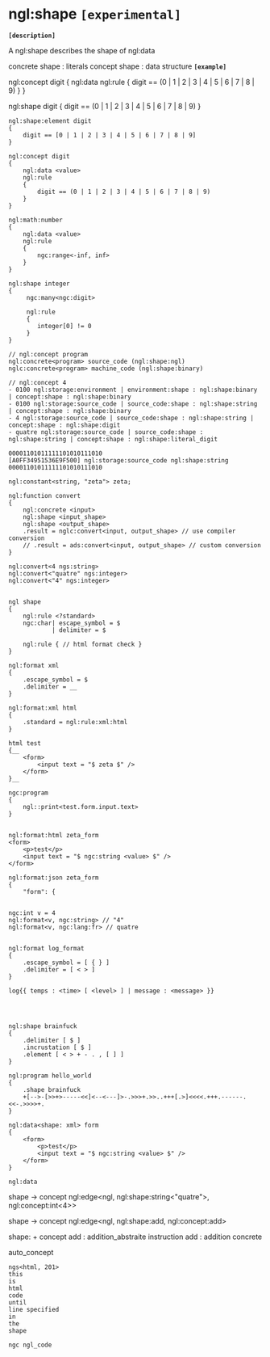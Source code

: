 # ngl:shape __`[experimental]`__

__`[description]`__

A ngl:shape describes the shape of ngl:data

concrete shape : literals
concept shape : data structure
__`[example]`__

ngl:concept digit
{
    ngl:data <value>
    ngl:rule
    {
        digit == (0 | 1 | 2 | 3 | 4 | 5 | 6 | 7 | 8 | 9)
    }
}

ngl:shape digit
{
    digit == (0 | 1 | 2 | 3 | 4 | 5 | 6 | 7 | 8 | 9)
}


```
ngl:shape:element digit
{
    digit == [0 | 1 | 2 | 3 | 4 | 5 | 6 | 7 | 8 | 9]
}

ngl:concept digit
{
    ngl:data <value>
    ngl:rule
    {
        digit == (0 | 1 | 2 | 3 | 4 | 5 | 6 | 7 | 8 | 9)
    }
}

ngl:math:number
{
    ngl:data <value>
    ngl:rule
    {
        ngc:range<-inf, inf>
    }
}

ngl:shape integer
{
     ngc:many<ngc:digit>
     
     ngl:rule
     {
        integer[0] != 0
     }
}

// ngl:concept program
ngl:concrete<program> source_code (ngl:shape:ngl)
nglc:concrete<program> machine_code (ngl:shape:binary)

// ngl:concept 4
- 0100 ngl:storage:environment | environment:shape : ngl:shape:binary | concept:shape : ngl:shape:binary
- 0100 ngl:storage:source_code | source_code:shape : ngl:shape:string | concept:shape : ngl:shape:binary
- 4 ngl:storage:source_code | source_code:shape : ngl:shape:string | concept:shape : ngl:shape:digit
- quatre ngl:storage:source_code | source_code:shape : ngl:shape:string | concept:shape : ngl:shape:literal_digit 

00001101011111101010111010
[A0FF34951536E9F500] ngl:storage:source_code ngl:shape:string
00001101011111101010111010
```


```
ngl:constant<string, "zeta"> zeta;

ngl:function convert
{
    ngl:concrete <input>
    ngl:shape <input_shape>
    ngl:shape <output_shape>
    .result = nglc:convert<input, output_shape> // use compiler conversion
    // .result = ads:convert<input, output_shape> // custom conversion
}

ngl:convert<4 ngs:string>
ngl:convert<"quatre" ngs:integer>
ngl:convert<"4" ngs:integer>


ngl shape
{
    ngl:rule <?standard>
    ngc:char| escape_symbol = $
            | delimiter = $

    ngl:rule { // html format check }
}

ngl:format xml
{
    .escape_symbol = $
    .delimiter = __
}

ngl:format:xml html
{
    .standard = ngl:rule:xml:html 
}

html test
{__
    <form>
        <input text = "$ zeta $" />
    </form>
}__

ngc:program
{
    ngl::print<test.form.input.text>
}


ngl:format:html zeta_form
<form>
    <p>test</p>
    <input text = "$ ngc:string <value> $" />
</form>

ngl:format:json zeta_form
{
    "form": {


ngc:int v = 4
ngl:format<v, ngc:string> // "4"
ngl:format<v, ngc:lang:fr> // quatre


ngl:format log_format
{
    .escape_symbol = [ { } ]
    .delimiter = [ < > ]
}

log{{ temps : <time> [ <level> ] | message : <message> }}




ngl:shape brainfuck
{
    .delimiter [ $ ]
    .incrustation [ $ ]
    .element [ < > + - . , [ ] ]
}

ngl:program hello_world
{
    .shape brainfuck
    +[-->-[>>+>-----<<]<--<---]>-.>>>+.>>..+++[.>]<<<<.+++.------.<<-.>>>>+.
}

ngl:data<shape: xml> form
{
    <form>
        <p>test</p>
        <input text = "$ ngc:string <value> $" />
    </form>
}

ngl:data

```

shape -> concept
ngl:edge<ngl, ngl:shape:string<"quatre">, ngl:concept:int<4>>

shape -> concept
ngl:edge<ngl, ngl:shape:add, ngl:concept:add>

shape: +
concept add : addition_abstraite
instruction add : addition concrete

auto_concept<add>


```
ngs<html, 201>
this
is
html
code
until 
line specified
in
the
shape

ngc ngl_code

````
